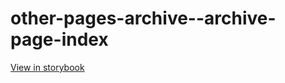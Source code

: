 # other-pages-archive--archive-page-index

[View in storybook](https://raw.githack.com/Independent-Digital-News-and-Media-Ltd/standard-pwamp-sb/PR-350-sb/index.html?path=/story/other-pages-archive--archive-page-index)